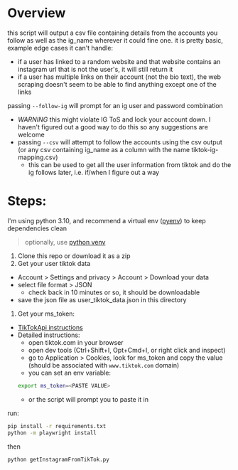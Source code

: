 # Overview
this script will output a csv file containing details from the accounts you follow as well as the ig_name wherever it could fine one.
it is pretty basic, example edge cases it can't handle:
- if a user has linked to a random website and that website contains an instagram url that is not the user's, it will still return it
- if a user has multiple links on their account (not the bio text), the web scraping doesn't seem to be able to find anything except one of the links

passing `--follow-ig` will prompt for an ig user and password combination
- *WARNING* this might violate IG ToS and lock your account down. I haven't figured out a good way to do this so any suggestions are welcome
- passing `--csv` will attempt to follow the accounts using the csv output (or any csv containing ig_name as a column with the name tiktok-ig-mapping.csv)
  - this can be used to get all the user information from tiktok and do the ig follows later, i.e. if/when I figure out a way 

# Steps:
I'm using python 3.10, and recommend a virtual env ([pyenv](https://github.com/pyenv/pyenv)) to keep dependencies clean
> optionally, use [python venv](https://docs.python.org/3/library/venv.html)

1. Clone this repo or download it as a zip
1. Get your user tiktok data
  - Account > Settings and privacy > Account > Download your data
  - select file format > JSON
    - check back in 10 minutes or so, it should be downloadable
  - save the json file as user_tiktok_data.json in this directory
1. Get your ms_token:
  - [TikTokApi instructions](https://github.com/davidteather/TikTok-Api/tree/main?tab=readme-ov-file#quick-start-guide)
  - Detailed instructions:
    - open tiktok.com in your browser
    - open dev tools (Ctrl+Shift+I, Opt+Cmd+I, or right click and inspect)
    - go to Application > Cookies, look for ms_token and copy the value (should be associated with `www.tiktok.com` domain)
    - you can set an env variable:
    ```bash
    export ms_token=<PASTE VALUE>
    ```
    - or the script will prompt you to paste it in

run:
```bash
pip install -r requirements.txt
python -m playwright install
```
then
```bash
python getInstagramFromTikTok.py
```


